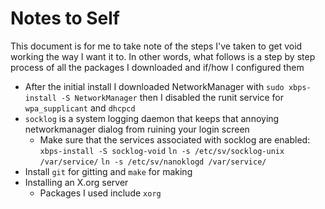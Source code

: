 # Notes to Self

This document is for me to take note of the steps I've taken to get void working the way I want it to. In other words, what follows is a step by step process of all the packages I downloaded and if/how I configured them
- After the initial install I downloaded NetworkManager with `sudo xbps-install -S NetworkManager` then I disabled the runit service for `wpa_supplicant` and `dhcpcd`
- `socklog` is a system logging daemon that keeps that annoying networkmanager dialog from ruining your login screen
  - Make sure that the services associated with socklog are enabled: `xbps-install -S socklog-void` `ln -s /etc/sv/socklog-unix /var/service/` `ln -s /etc/sv/nanoklogd /var/service/`
- Install `git` for gitting and `make` for making
- Installing an X.org server
  - Packages I used include `xorg`
